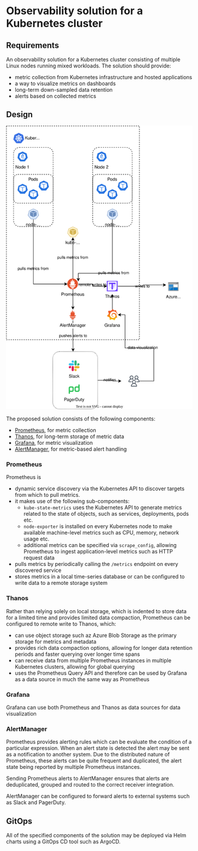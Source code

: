 # Observability solution for a Kubernetes cluster

## Requirements
An observability solution for a Kubernetes cluster consisting of multiple Linux nodes running mixed workloads. The solution should provide:
- metric collection from Kubernetes infrastructure and hosted applications
- a way to visualize metrics on dashboards
- long-term down-sampled data retention
- alerts based on collected metrics

## Design
![System Design](system-design.svg)

The proposed solution consists of the following components:
- [Prometheus](#prometheus), for metric collection
- [Thanos](#thanos), for long-term storage of metric data
- [Grafana](#grafana), for metric visualization
- [AlertManager](#alertmanager), for metric-based alert handling

### Prometheus
Prometheus is 

- dynamic service discovery via the Kubernetes API to discover targets from which to pull metrics.
- it makes use of the following sub-components: 
    - `kube-state-metrics` uses the Kubernetes API to generate metrics related to the state of objects, such as services, deployments, pods etc.  
    - `node-exporter` is installed on every Kubernetes node to make available machine-level metrics such as CPU, memory, network usage etc.
    - additional metrics can be specified via `scrape_config`, allowing Prometheus to ingest application-level metrics such as HTTP request data 
- pulls metrics by periodically calling the `/metrics` endpoint on every discovered service
- stores metrics in a local time-series database or can be configured to write data to a remote storage system 

### Thanos
Rather than relying solely on local storage, which is indented to store data for a limited time and provides limited data compaction, Prometheus can be configured to remote write to Thanos, which:  
- can use object storage such az Azure Blob Storage as the primary storage for metrics and metadata
- provides rich data compaction options, allowing for longer data retention periods and faster querying over longer time spans
- can receive data from multiple Prometheus instances in multiple Kubernetes clusters, allowing for global querying
- uses the Prometheus Query API and therefore can be used by Grafana as a data source in much the same way as Prometheus

### Grafana
Grafana can use both Prometheus and Thanos as data sources for data visualization

### AlertManager
Prometheus provides alerting rules which can be evaluate the condition of a particular expression. When an alert state is detected the alert may be sent as a notification to another system. Due to the distributed nature of Prometheus, these alerts can be quite frequent and duplicated, the alert state being reported by multiple Prometheus instances.

Sending Prometheus alerts to AlertManager ensures that alerts are deduplicated, grouped and routed to the correct receiver integration.

AlertManager can be configured to forward alerts to external systems such as Slack and PagerDuty.

## GitOps
All of the specified components of the solution may be deployed via Helm charts using a GitOps CD tool such as ArgoCD.